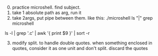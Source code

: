 0. practice microshell. find subject.
1. take 1 absolute path as arg, run it
2. take 2args, put pipe between them. like this: ./microshell ls "|" grep microshell

ls -l | grep '.c' | awk '{ print $9 }' | sort -r

3. modify split. to handle double quotes.
   when something enclosed in quotes, consider it as one unit and don't split. discard the quotes
